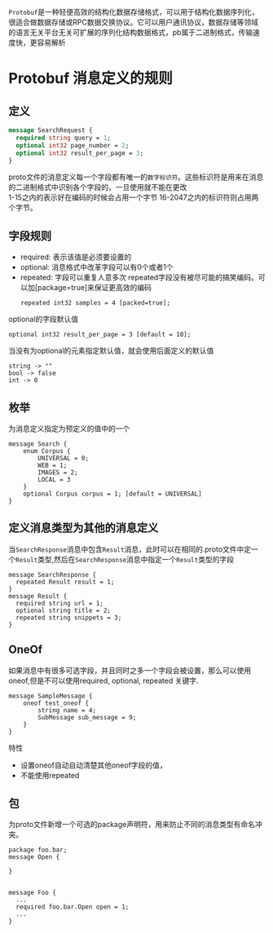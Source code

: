 `Protobuf`是一种轻便高效的结构化数据存储格式，可以用于结构化数据序列化，很适合做数据存储或RPC数据交换协议。它可以用户通讯协议，数据存储等领域的语言无关平台无关可扩展的序列化结构数据格式，pb属于二进制格式，传输速度快，更容易解析
 
# Protobuf 消息定义的规则

## 定义
```proto
message SearchRequest {
  required string query = 1;
  optional int32 page_number = 2;
  optional int32 result_per_page = 3;
}
```

proto文件的消息定义每一个字段都有唯一的`数字标识符`。这些标识符是用来在消息的二进制格式中识别各个字段的，一旦使用就不能在更改  
1-15之内的表示好在编码的时候会占用一个字节 16-2047之内的标识符则占用两个字节。


## 字段规则  

- required: 表示该值是必须要设置的
- optional: 消息格式中改革字段可以有0个或者1个
- repeated: 字段可以重复人意多次
  repeated字段没有被尽可能的搞笑编码。可以加[package=true]来保证更高效的编码
  ```
  repeated int32 samples = 4 [packed=true];
  ```

optional的字段默认值
```
optional int32 result_per_page = 3 [default = 10];
```
当没有为optional的元素指定默认值，就会使用后面定义的默认值  
```
string -> ""  
bool -> false  
int -> 0 
``` 

## 枚举
为消息定义指定为预定义的值中的一个

```
message Search {
    enum Corpus {
        UNIVERSAL = 0;
        WEB = 1;
        IMAGES = 2;
        LOCAL = 3
    }
    optional Corpus corpus = 1; [default = UNIVERSAL]
}
```

## 定义消息类型为其他的消息定义

当`SearchResponse`消息中包含`Result`消息，此时可以在相同的.proto文件中定一个`Result`类型,然后在`SearchResponse`消息中指定一个`Result`类型的字段
```
message SearchResponse {
  repeated Result result = 1;
}
message Result {
  required string url = 1;
  optional string title = 2;
  repeated string snippets = 3;
}
```

## OneOf

如果消息中有很多可选字段，并且同时之多一个字段会被设置，那么可以使用oneof,但是不可以使用required, optional, repeated 关键字.

```
message SampleMessage {
    oneof test_oneof {
        string name = 4;
        SubMessage sub_message = 9;
    }
}
```
特性 
- 设置oneof自动自动清楚其他oneof字段的值，
- 不能使用repeated

## 包
为proto文件新增一个可选的package声明符，用来防止不同的消息类型有命名冲突。

```
package foo.bar;
message Open { 

}


message Foo {
  ...
  required foo.bar.Open open = 1;
  ...
}
```